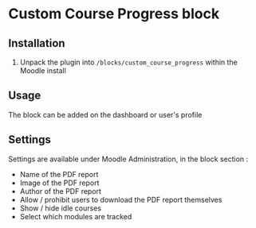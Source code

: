 # Custom Course Progress block

## Installation

1. Unpack the plugin into `/blocks/custom_course_progress` within the Moodle install

## Usage

The block can be added on the dashboard or user's profile

## Settings

Settings are available under Moodle Administration, in the block section :

- Name of the PDF report
- Image of the PDF report
- Author of the PDF report
- Allow / prohibit users to download the PDF report themselves
- Show / hide idle courses
- Select which modules are tracked